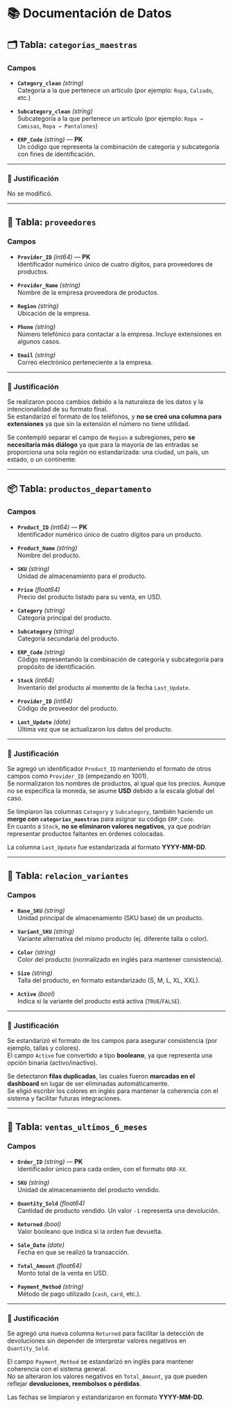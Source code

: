 # 📚 Documentación de Datos

## 🗂️ Tabla: `categorías_maestras`

### Campos

- **`Category_clean`** _(string)_  
  Categoría a la que pertenece un artículo (por ejemplo: `Ropa`, `Calzado`, etc.)

- **`Subcategory_clean`** _(string)_  
  Subcategoría a la que pertenece un artículo (por ejemplo: `Ropa → Camisas`, `Ropa → Pantalones`)

- **`ERP_Code`** _(string)_ — **PK**  
  Un código que representa la combinación de categoría y subcategoría con fines de identificación.

---

### 📝 Justificación

No se modificó.

---

## 🏢 Tabla: `proveedores`

### Campos

- **`Provider_ID`** _(int64)_ — **PK**  
  Identificador numérico único de cuatro dígitos, para proveedores de productos.

- **`Provider_Name`** _(string)_  
  Nombre de la empresa proveedora de productos.

- **`Region`** _(string)_  
  Ubicación de la empresa.

- **`Phone`** _(string)_  
  Número telefónico para contactar a la empresa. Incluye extensiones en algunos casos.

- **`Email`** _(string)_  
  Correo electrónico perteneciente a la empresa.

---

### 📝 Justificación

Se realizaron pocos cambios debido a la naturaleza de los datos y la intencionalidad de su formato final.  
Se estandarizó el formato de los teléfonos, y **no se creó una columna para extensiones** ya que sin la extensión el número no tiene utilidad.

Se contempló separar el campo de `Region` a subregiones, pero **se necesitaría más diálogo** ya que para la mayoría de las entradas se proporciona una sola región no estandarizada: una ciudad, un país, un estado, o un continente.

---

## 📦 Tabla: `productos_departamento`

### Campos

- **`Product_ID`** _(int64)_ — **PK**  
  Identificador numérico único de cuatro dígitos para un producto.

- **`Product_Name`** _(string)_  
  Nombre del producto.

- **`SKU`** _(string)_  
  Unidad de almacenamiento para el producto.

- **`Price`** _(float64)_  
  Precio del producto listado para su venta, en USD.

- **`Category`** _(string)_  
  Categoría principal del producto.

- **`Subcategory`** _(string)_  
  Categoría secundaria del producto.

- **`ERP_Code`** _(string)_  
  Código representando la combinación de categoría y subcategoría para propósito de identificación.

- **`Stock`** _(int64)_  
  Inventario del producto al momento de la fecha `Last_Update`.

- **`Provider_ID`** _(int64)_  
  Código de proveedor del producto.

- **`Last_Update`** _(date)_  
  Última vez que se actualizaron los datos del producto.

---

### 📝 Justificación

Se agregó un identificador `Product_ID` manteniendo el formato de otros campos como `Provider_ID` (empezando en 1001).  
Se normalizaron los nombres de productos, al igual que los precios. Aunque no se especifica la moneda, se asume **USD** debido a la escala global del caso.

Se limpiaron las columnas `Category` y `Subcategory`, también haciendo un **merge con `categorías_maestras`** para asignar su código `ERP_Code`.  
En cuanto a `Stock`, **no se eliminaron valores negativos**, ya que podrían representar productos faltantes en órdenes colocadas.

La columna `Last_Update` fue estandarizada al formato **YYYY-MM-DD**.

---

## 🔁 Tabla: `relacion_variantes`

### Campos

- **`Base_SKU`** _(string)_  
  Unidad principal de almacenamiento (SKU base) de un producto.

- **`Variant_SKU`** _(string)_  
  Variante alternativa del mismo producto (ej. diferente talla o color).

- **`Color`** _(string)_  
  Color del producto (normalizado en inglés para mantener consistencia).

- **`Size`** _(string)_  
  Talla del producto, en formato estandarizado (S, M, L, XL, XXL).

- **`Active`** _(bool)_  
  Indica si la variante del producto está activa (`TRUE`/`FALSE`).

---

### 📝 Justificación

Se estandarizó el formato de los campos para asegurar consistencia (por ejemplo, tallas y colores).  
El campo `Active` fue convertido a tipo **booleano**, ya que representa una opción binaria (activo/inactivo).

Se detectaron **filas duplicadas**, las cuales fueron **marcadas en el dashboard** en lugar de ser eliminadas automáticamente.  
Se eligió escribir los colores en inglés para mantener la coherencia con el sistema y facilitar futuras integraciones.

---

## 🧾 Tabla: `ventas_ultimos_6_meses`

### Campos

- **`Order_ID`** _(string)_ — **PK**  
  Identificador único para cada orden, con el formato `ORD-XX`.

- **`SKU`** _(string)_  
  Unidad de almacenamiento del producto vendido.

- **`Quantity_Sold`** _(float64)_  
  Cantidad de producto vendido. Un valor `-1` representa una devolución.

- **`Returned`** _(bool)_  
  Valor booleano que indica si la orden fue devuelta.

- **`Sale_Date`** _(date)_  
  Fecha en que se realizó la transacción.

- **`Total_Amount`** _(float64)_  
  Monto total de la venta en USD.

- **`Payment_Method`** _(string)_  
  Método de pago utilizado (`cash`, `card`, etc.).

---

### 📝 Justificación

Se agregó una nueva columna `Returned` para facilitar la detección de devoluciones sin depender de interpretar valores negativos en `Quantity_Sold`.

El campo `Payment_Method` se estandarizó en inglés para mantener coherencia con el sistema general.  
No se alteraron los valores negativos en `Total_Amount`, ya que pueden reflejar **devoluciones, reembolsos o pérdidas**.

Las fechas se limpiaron y estandarizaron en formato **YYYY-MM-DD**.
